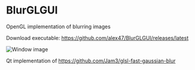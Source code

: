 # BlurGLGUI
OpenGL implementation of blurring images

Download executable: https://github.com/alex47/BlurGLGUI/releases/latest

![Window image](https://i.imgur.com/vJVogT9.png)

Qt implementation of https://github.com/Jam3/glsl-fast-gaussian-blur
